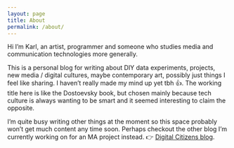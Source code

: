 ```yaml
---
layout: page
title: About
permalink: /about/
---
```


Hi I’m Karl, an artist, programmer and someone who studies media and communication technologies more generally.

This is a personal blog for writing about DIY data experiments, projects, new media / digital cultures, maybe contemporary art, possibly just things I feel like sharing. I haven’t really made my mind up yet tbh 👍. The working title here is like the Dostoevsky book, but chosen mainly because tech culture is always wanting to be smart and it seemed interesting to claim the opposite.

I’m quite busy writing other things at the moment so this space probably won’t get much content any time soon. Perhaps checkout the other blog I’m  currently working on for an MA project instead. 👉 [Digital Citizens blog](https://winstonjay.github.io/digitalcitizens/).